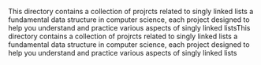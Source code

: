 This directory contains a collection of projrcts related to singly linked lists a fundamental data structure in computer science, each project designed to help you understand and practice various aspects of singly linked listsThis directory contains a collection of projrcts related to singly linked lists a fundamental data structure in computer science, each project designed to help you understand and practice various aspects of singly linked lists
